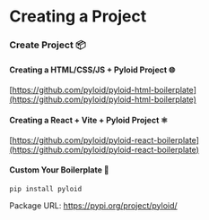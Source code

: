 # Creating a Project

### Create Project 📦

#### Creating a HTML/CSS/JS + Pyloid Project 🌐

[https://github.com/pyloid/pyloid-html-boilerplate](https://github.com/pyloid/pyloid-html-boilerplate)

#### Creating a React + Vite + Pyloid Project ⚛️

[https://github.com/pyloid/pyloid-react-boilerplate](https://github.com/pyloid/pyloid-react-boilerplate)

#### Custom Your Boilerplate 🔨

```
pip install pyloid
```
Package URL: https://pypi.org/project/pyloid/